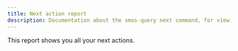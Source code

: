 ```yaml
---
title: Next action report
description: Documentation about the smos-query next command, for viewing your next-action report
---
```


This report shows you all your next actions.
